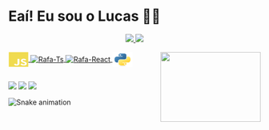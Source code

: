 #####       <h1>Eaí! Eu sou o Lucas 👨‍💻</h1>

<div align="center">
  <a href="https://github.com/lucascard">
  <img height="150em" src="https://github-readme-stats.vercel.app/api?username=lucascard&show_icons=true&theme=dark&include_all_commits=true&count_private=true"/>
  <img height="150em" src="https://github-readme-stats.vercel.app/api/top-langs/?username=lucascard&layout=compact&langs_count=7&theme=dark"/>
</div>
  
  <div style="display: inline_block"><br>
  <img align="center" alt="Rafa-Js" height="30" width="40" src="https://raw.githubusercontent.com/devicons/devicon/master/icons/javascript/javascript-plain.svg">
  <img align="center" alt="Rafa-Ts" height="30" width="40" src="https://cdn.jsdelivr.net/gh/devicons/devicon/icons/cucumber/cucumber-plain.svg">
  <img align="center" alt="Rafa-React" height="30" width="40" src="https://cdn.jsdelivr.net/gh/devicons/devicon/icons/java/java-original.svg">
  <img align="center" alt="Rafa-Python" height="30" width="40" src="https://raw.githubusercontent.com/devicons/devicon/master/icons/python/python-original.svg">    
   <a href = "mailto:cardosolucasrodrigues@gmail.com"><img align="right" height = 140 width = 200 src="https://user-images.githubusercontent.com/54557319/144787946-30c2eba9-0591-448b-a440-941930605ff4.gif" target="_blank"></a>
</div>
  
  ##
  
  <div> 
  <a href="https://www.linkedin.com/in/lucascard" target="_blank"><img src="https://img.shields.io/badge/-LinkedIn-%230077B5?style=for-the-badge&logo=linkedin&logoColor=white" target="_blank"></a> 
    <a href="https://api.whatsapp.com/send/?phone=61998156698&text&app_absent=0" target="_blank"><img src="https://img.shields.io/badge/WhatsApp-25D366?style=for-the-badge&logo=whatsapp&logoColor=white" target="_blank"></a>
  <a href = "mailto:cardosolucasrodrigues@gmail.com"><img src="https://img.shields.io/badge/Gmail-D14836?style=for-the-badge&logo=gmail&logoColor=white" target="_blank"></a>
  
![Snake animation](https://github.com/lucascard/lucascard/blob/output/github-contribution-grid-snake.svg)

 </div>
  
  
  
  


    
    
  
 

